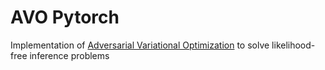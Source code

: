 # AVO Pytorch

Implementation of [Adversarial Variational Optimization](https://arxiv.org/pdf/1707.07113.pdf) to solve likelihood-free inference problems
